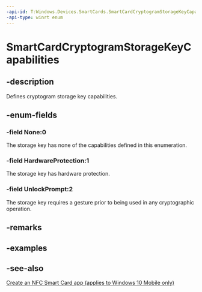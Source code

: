 ```yaml
---
-api-id: T:Windows.Devices.SmartCards.SmartCardCryptogramStorageKeyCapabilities
-api-type: winrt enum
---
```


<!-- Enumeration syntax
public enum Windows.Devices.SmartCards.SmartCardCryptogramStorageKeyCapabilities : uint
-->

# SmartCardCryptogramStorageKeyCapabilities

## -description
Defines cryptogram storage key capabilities.

## -enum-fields
### -field None:0
The storage key has none of the capabilities defined in this enumeration.

### -field HardwareProtection:1
The storage key has hardware protection.

### -field UnlockPrompt:2
The storage key requires a gesture prior to being used in any cryptographic operation.


## -remarks

## -examples

## -see-also
[Create an NFC Smart Card app (applies to Windows 10 Mobile only)](/windows/uwp/devices-sensors/host-card-emulation)

